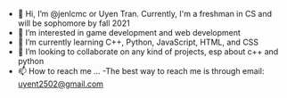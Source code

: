 - 👋 Hi, I’m @jenlcmc or Uyen Tran. Currently, I'm a freshman in CS and will be sophomore by fall 2021
- 👀 I’m interested in game development and web development
- 🌱 I’m currently learning C++, Python, JavaScript, HTML, and CSS
- 💞️ I’m looking to collaborate on any kind of projects, esp about c++ and python
- 📫 How to reach me ...
  -The best way to reach me is through email: uyent2502@gmail.com

<!---
jenlcmc/jenlcmc is a ✨ special ✨ repository because its `README.md` (this file) appears on your GitHub profile.
You can click the Preview link to take a look at your changes.
--->

